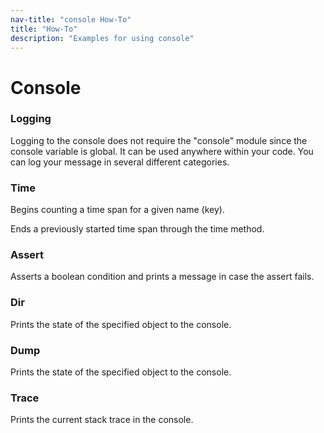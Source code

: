 ```yaml
---
nav-title: "console How-To"
title: "How-To"
description: "Examples for using console"
---
```

# Console
### Logging
Logging to the console does not require the "console" module since the console variable is global. It can be used anywhere within your code.
You can log your message in several different categories.
<snippet id='console-log'/>

### Time
Begins counting a time span for a given name (key).
<snippet id='console-time'/>

Ends a previously started time span through the time method.
<snippet id='console-timeEnd'/>

### Assert
Asserts a boolean condition and prints a message in case the assert fails.
<snippet id='console-assert'/>

### Dir
Prints the state of the specified object to the console.
<snippet id='console-dir'/>

### Dump
Prints the state of the specified object to the console.
<snippet id='console-dump'/>

### Trace
Prints the current stack trace in the console.
<snippet id='console-trace'/>
